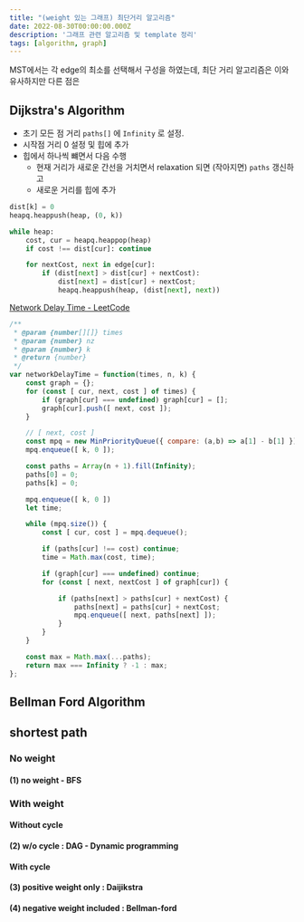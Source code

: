 ```yaml
---
title: "(weight 있는 그래프) 최단거리 알고리즘"
date: 2022-08-30T00:00:00.000Z
description: '그래프 관련 알고리즘 및 template 정리'
tags: [algorithm, graph]
---
```



MST에서는 각 edge의 최소를 선택해서 구성을 하였는데, 최단 거리 알고리즘은 이와 유사하지만 다른 점은

## Dijkstra's Algorithm

* 초기 모든 점 거리 `paths[]` 에 `Infinity` 로 설정.
* 시작점 거리 0 설정 및 힙에 추가
* 힙에서 하나씩 뺴면서 다음 수행
    - 현재 거리가 새로운 간선을 거치면서 relaxation 되면 (작아지면) `paths` 갱신하고
    - 새로운 거리를 힙에 추가

```python
dist[k] = 0
heapq.heappush(heap, (0, k))

while heap:
    cost, cur = heapq.heappop(heap)
    if cost !== dist[cur]: continue

    for nextCost, next in edge[cur]:
        if (dist[next] > dist[cur] + nextCost):
            dist[next] = dist[cur] + nextCost;
            heapq.heappush(heap, (dist[next], next))
```

[Network Delay Time - LeetCode](https://leetcode.com/problems/network-delay-time/)

```javascript
/**
 * @param {number[][]} times
 * @param {number} nz
 * @param {number} k
 * @return {number}
 */
var networkDelayTime = function(times, n, k) {
    const graph = {};
    for (const [ cur, next, cost ] of times) {
        if (graph[cur] === undefined) graph[cur] = [];
        graph[cur].push([ next, cost ]);
    }

    // [ next, cost ]
    const mpq = new MinPriorityQueue({ compare: (a,b) => a[1] - b[1] });
    mpq.enqueue([ k, 0 ]);

    const paths = Array(n + 1).fill(Infinity);
    paths[0] = 0;
    paths[k] = 0;

    mpq.enqueue([ k, 0 ])
    let time;

    while (mpq.size()) {
        const [ cur, cost ] = mpq.dequeue();

        if (paths[cur] !== cost) continue;
        time = Math.max(cost, time);

        if (graph[cur] === undefined) continue;
        for (const [ next, nextCost ] of graph[cur]) {

            if (paths[next] > paths[cur] + nextCost) {
                paths[next] = paths[cur] + nextCost;
                mpq.enqueue([ next, paths[next] ]);
            }
        }
    }

    const max = Math.max(...paths);
    return max === Infinity ? -1 : max;
};
```

## Bellman Ford Algorithm


## shortest path

### No weight

#### (1) no weight - BFS

### With weight

#### Without cycle

#### (2) w/o cycle : DAG - Dynamic programming

#### With cycle

#### (3) positive weight only : Daijikstra

#### (4) negative weight included : Bellman-ford
